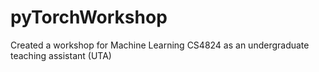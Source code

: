 # pyTorchWorkshop
Created a workshop for Machine Learning CS4824 as an undergraduate teaching assistant (UTA)
